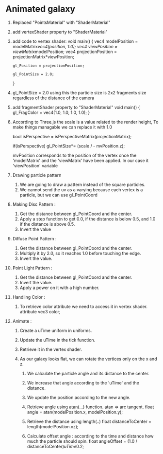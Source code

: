 # Animated galaxy

1.  Replaced "PointsMaterial" with "ShaderMaterial"
2.  add vertexShader property to "ShaderMaterial"
3.  add code to vertex shader:
    void main() {
    vec4 modelPosition = modelMatrix*vec4(position, 1.0);
    vec4 viewPosition = viewMatrix*modelPosition;
    vec4 projectionPosition = projectionMatrix\*viewPosition;

        gl_Position = projectionPosition;

        gl_PointSize = 2.0;

    }

4.  gl_PointSize = 2.0
    using this the particle size is 2x2 fragments size regardless of the distance of the camera

5.  add fragmentShader property to "ShaderMaterial"
    void main() {
    gl_FragColor = vec4(1.0, 1.0, 1.0, 1.0);
    }

6.  According to Three.js the scale is a value related to the render height, To make things managable we can replace it with 1.0

    bool isPerspective = isPerspectiveMatrix(projectionMatrix);

    if(isPerspective) gl_PointSize\*= (scale / - mvPosition.z);

    mvPosition corresponds to the position of the vertex once the 'modelMatrix' and the 'viewMatrix' have been applied. In our case it 'viewPosition' variable

7.  Drawing particle pattern

    1. We are going to draw a pattern instead of the square particles.
    2. We cannot send the uv as a varying because each vertex is a particle, but we can use gl_PointCoord

8.  Making Disc Pattern :

    1. Get the distance between gl_PointCoord and the center.
    2. Apply a step function to get 0.0, if the distance is below 0.5, and 1.0 if the distance is above 0.5.
    3. Invert the value

9.  Diffuse Point Pattern :

    1. Get the distance between gl_PointCoord and the center.
    2. Multiply it by 2.0, so it reaches 1.0 before touching the edge.
    3. Invert the value.

10. Point Light Pattern :

    1. Get the distance between gl_PointCoord and the center.
    2. Invert the value.
    3. Apply a power on it with a high number.

11. Handling Color :

    1. To retrieve color attribute we need to access it in vertex shader.
       attribute vec3 color;

12. Animate :

    1. Create a uTime uniform in uniforms.
    2. Update the uTime in the tick function.
    3. Retrieve it in the vertex shader.
    4. As our galaxy looks flat, we can rotate the vertices only on the x and z.

       1. We calculate the particle angle and its distance to the center.
       2. We increase that angle according to the 'uTime' and the distance.
       3. We update the position according to the new angle.

       4. Retrieve angle using atan(...) function. atan => arc tangent.
          float angle = atan(modelPosition.x, modelPosition.y);
       5. Retrieve the distance using length(..)
          float distanceToCenter = length(modelPosition.xz);
       6. Calculate offset angle : according to the time and distance how much the particle should spin.
          float angleOffset = (1.0 / distanceToCenter)*uTime*0.2;
